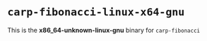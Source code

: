 # `carp-fibonacci-linux-x64-gnu`

This is the **x86_64-unknown-linux-gnu** binary for `carp-fibonacci`
